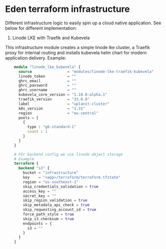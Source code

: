 # Eden terraform infrastructure


Different infrastructure logic to easily spin up a cloud native application. See below for different implementation:

1. Linode LKE with Traefik and Kubevela

This infrastructure module creates a simple linode lke cluster, a Traefik proxy for internal routing and installs kubevela 
helm chart for modern application delivery. Example:

```terraform
    module "linode_lke_kubevela" {
      source                = "modules/linode-lke-traefik-kubevela"
      linode_token          = ""
      ghrc_email            = ""
      ghrc_password         = ""
      ghrc_username         = ""
      kubevela_core_version = "1.10.0-alpha.1"
      traefik_version       = "33.0.0"
      label                 = "uplanit-cluster"
      k8s_version           = "1.31"
      region                = "eu-central"
      pools = [
        {
          type : "g6-standard-1"
          count : 1
        }
      ]
    }

    # FOr backend config we use linode object storage
    # Example
    terraform {
      backend "s3" {
        bucket = "infrastructure"
        key    = "<app>/terraform/terraform.tfstate"
        region = "us-southeast-1"
        skip_credentials_validation = true
        access_key = ""
        secret_key = ""
        skip_region_validation = true
        skip_metadata_api_check = true
        skip_requesting_account_id = true
        force_path_style = true
        skip_s3_checksum = true
        endpoints = {
          s3 = ""
        }
      }
    }
```
